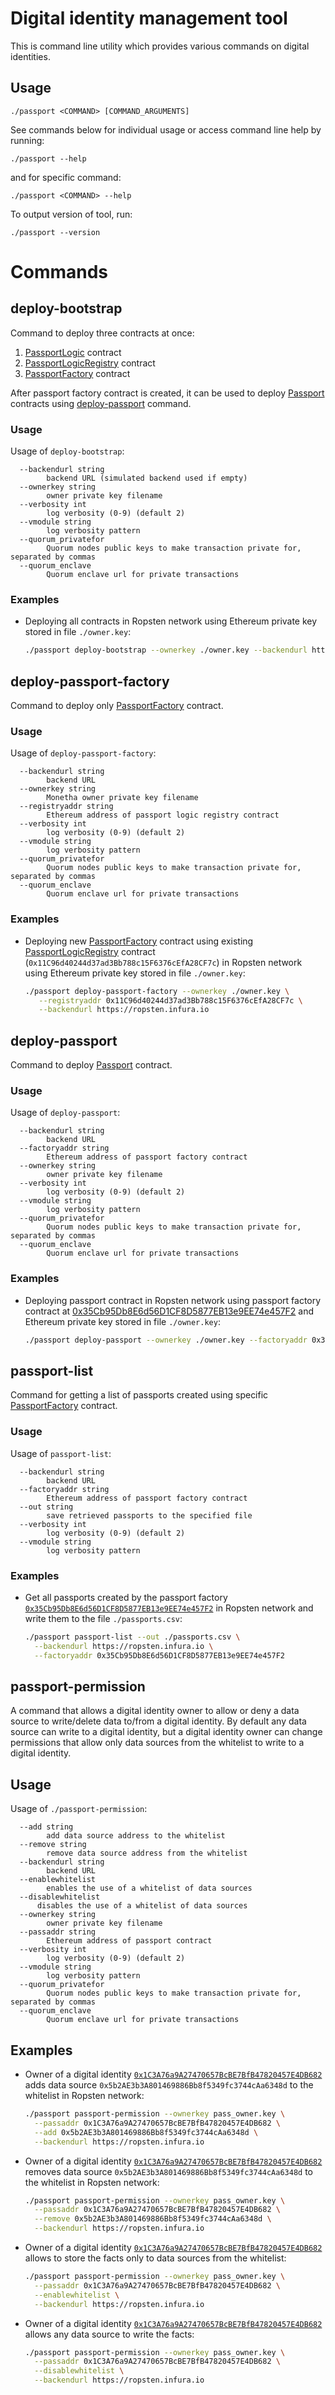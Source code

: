 # Digital identity management tool

This is command line utility which provides various commands on digital identities.

## Usage

`./passport <COMMAND> [COMMAND_ARGUMENTS]`

See commands below for individual usage or access command line help by running:

`./passport --help`

and for specific command:

`./passport <COMMAND> --help`

To output version of tool, run:

`./passport --version`

# Commands

## deploy-bootstrap

Command to deploy three contracts at once:

1. [PassportLogic](../../contracts/code/PassportLogic.sol) contract
1. [PassportLogicRegistry](../../contracts/code/PassportLogicRegistry.sol) contract
1. [PassportFactory](../../contracts/code/PassportFactory.sol) contract

After passport factory contract is created, it can be used to deploy [Passport](../../contracts/code/Passport.sol) contracts using
[deploy-passport](#deploy-passport) command.

### Usage

Usage of `deploy-bootstrap`:
```
  --backendurl string
    	backend URL (simulated backend used if empty)
  --ownerkey string
    	owner private key filename
  --verbosity int
    	log verbosity (0-9) (default 2)
  --vmodule string
    	log verbosity pattern
  --quorum_privatefor
        Quorum nodes public keys to make transaction private for, separated by commas
  --quorum_enclave
        Quorum enclave url for private transactions
```

### Examples

* Deploying all contracts in Ropsten network using Ethereum private key stored in file `./owner.key`:
  ```bash
  ./passport deploy-bootstrap --ownerkey ./owner.key --backendurl https://ropsten.infura.io
  ```

## deploy-passport-factory

Command to deploy only [PassportFactory](../../contracts/code/PassportFactory.sol) contract.

### Usage

Usage of `deploy-passport-factory`:
```
  --backendurl string
    	backend URL
  --ownerkey string
    	Monetha owner private key filename
  --registryaddr string
    	Ethereum address of passport logic registry contract
  --verbosity int
    	log verbosity (0-9) (default 2)
  --vmodule string
    	log verbosity pattern
  --quorum_privatefor
        Quorum nodes public keys to make transaction private for, separated by commas
  --quorum_enclave
        Quorum enclave url for private transactions
```

### Examples

* Deploying new [PassportFactory](../../contracts/code/PassportFactory.sol) contract using existing
  [PassportLogicRegistry](../../contracts/code/PassportLogicRegistry.sol) contract (`0x11C96d40244d37ad3Bb788c15F6376cEfA28CF7c`) in Ropsten network using Ethereum private
  key stored in file `./owner.key`:
  ```bash
  ./passport deploy-passport-factory --ownerkey ./owner.key \
     --registryaddr 0x11C96d40244d37ad3Bb788c15F6376cEfA28CF7c \
     --backendurl https://ropsten.infura.io
  ```

## deploy-passport

Command to deploy [Passport](../../contracts/code/Passport.sol) contract.

### Usage

Usage of `deploy-passport`:
```
  --backendurl string
    	backend URL
  --factoryaddr string
    	Ethereum address of passport factory contract
  --ownerkey string
    	owner private key filename
  --verbosity int
    	log verbosity (0-9) (default 2)
  --vmodule string
    	log verbosity pattern
  --quorum_privatefor
        Quorum nodes public keys to make transaction private for, separated by commas
  --quorum_enclave
        Quorum enclave url for private transactions
```

### Examples

* Deploying passport contract in Ropsten network using passport factory contract at
  [0x35Cb95Db8E6d56D1CF8D5877EB13e9EE74e457F2](https://ropsten.etherscan.io/address/0x35Cb95Db8E6d56D1CF8D5877EB13e9EE74e457F2#code)
  and Ethereum private key stored in file `./owner.key`:
  ```bash
  ./passport deploy-passport --ownerkey ./owner.key --factoryaddr 0x35Cb95Db8E6d56D1CF8D5877EB13e9EE74e457F2 --backendurl https://ropsten.infura.io
  ```

## passport-list

Command for getting a list of passports created using specific [PassportFactory](../../contracts/code/PassportFactory.sol) contract.

### Usage

Usage of `passport-list`:
```
  --backendurl string
    	backend URL
  --factoryaddr string
    	Ethereum address of passport factory contract
  --out string
    	save retrieved passports to the specified file
  --verbosity int
    	log verbosity (0-9) (default 2)
  --vmodule string
    	log verbosity pattern
```

### Examples

* Get all passports created by the passport factory [`0x35Cb95Db8E6d56D1CF8D5877EB13e9EE74e457F2`](https://ropsten.etherscan.io/address/0x35Cb95Db8E6d56D1CF8D5877EB13e9EE74e457F2#code) in Ropsten network
  and write them to the file `./passports.csv`:
  ```bash
  ./passport passport-list --out ./passports.csv \
    --backendurl https://ropsten.infura.io \
    --factoryaddr 0x35Cb95Db8E6d56D1CF8D5877EB13e9EE74e457F2
  ```
## passport-permission

A command that allows a digital identity owner to allow or deny a data source to write/delete data to/from a digital identity.
By default any data source can write to a digital identity, but a digital identity owner can change permissions that allow only
data sources from the whitelist to write to a digital identity.

## Usage

Usage of `./passport-permission`:
```
  --add string
    	add data source address to the whitelist
  --remove string
    	remove data source address from the whitelist
  --backendurl string
    	backend URL
  --enablewhitelist
    	enables the use of a whitelist of data sources
  --disablewhitelist
      disables the use of a whitelist of data sources
  --ownerkey string
    	owner private key filename
  --passaddr string
    	Ethereum address of passport contract
  --verbosity int
    	log verbosity (0-9) (default 2)
  --vmodule string
    	log verbosity pattern
  --quorum_privatefor
        Quorum nodes public keys to make transaction private for, separated by commas
  --quorum_enclave
        Quorum enclave url for private transactions
```

## Examples

* Owner of a digital identity [`0x1C3A76a9A27470657BcBE7BfB47820457E4DB682`](https://ropsten.etherscan.io/address/0x9cfabb3172dfd5ed740c3b8a327bf573226c5064)
adds data source `0x5b2AE3b3A801469886Bb8f5349fc3744cAa6348d` to the whitelist in Ropsten network:

    ```bash
    ./passport passport-permission --ownerkey pass_owner.key \
      --passaddr 0x1C3A76a9A27470657BcBE7BfB47820457E4DB682 \
      --add 0x5b2AE3b3A801469886Bb8f5349fc3744cAa6348d \
      --backendurl https://ropsten.infura.io
    ```

* Owner of a digital identity [`0x1C3A76a9A27470657BcBE7BfB47820457E4DB682`](https://ropsten.etherscan.io/address/0x9cfabb3172dfd5ed740c3b8a327bf573226c5064)
removes data source `0x5b2AE3b3A801469886Bb8f5349fc3744cAa6348d` to the whitelist in Ropsten network:

    ```bash
    ./passport passport-permission --ownerkey pass_owner.key \
      --passaddr 0x1C3A76a9A27470657BcBE7BfB47820457E4DB682 \
      --remove 0x5b2AE3b3A801469886Bb8f5349fc3744cAa6348d \
      --backendurl https://ropsten.infura.io
    ```

* Owner of a digital identity [`0x1C3A76a9A27470657BcBE7BfB47820457E4DB682`](https://ropsten.etherscan.io/address/0x9cfabb3172dfd5ed740c3b8a327bf573226c5064)
allows to store the facts only to data sources from the whitelist:

    ```bash
    ./passport passport-permission --ownerkey pass_owner.key \
      --passaddr 0x1C3A76a9A27470657BcBE7BfB47820457E4DB682 \
      --enablewhitelist \
      --backendurl https://ropsten.infura.io
    ```

* Owner of a digital identity [`0x1C3A76a9A27470657BcBE7BfB47820457E4DB682`](https://ropsten.etherscan.io/address/0x9cfabb3172dfd5ed740c3b8a327bf573226c5064)
allows any data source to write the facts:

    ```bash
    ./passport passport-permission --ownerkey pass_owner.key \
      --passaddr 0x1C3A76a9A27470657BcBE7BfB47820457E4DB682 \
      --disablewhitelist \
      --backendurl https://ropsten.infura.io
    ```